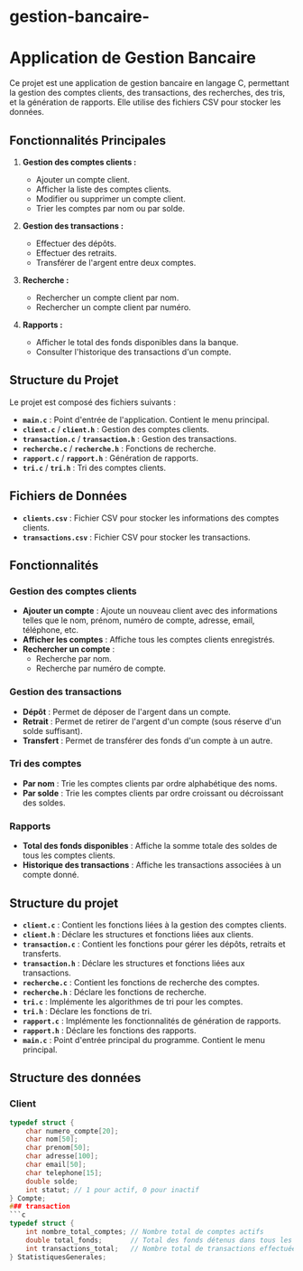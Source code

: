 # gestion-bancaire-
# Application de Gestion Bancaire

Ce projet est une application de gestion bancaire en langage C, permettant la gestion des comptes clients, des transactions, des recherches, des tris, et la génération de rapports. Elle utilise des fichiers CSV pour stocker les données.

## Fonctionnalités Principales

1. **Gestion des comptes clients :**
   - Ajouter un compte client.
   - Afficher la liste des comptes clients.
   - Modifier ou supprimer un compte client.
   - Trier les comptes par nom ou par solde.

2. **Gestion des transactions :**
   - Effectuer des dépôts.
   - Effectuer des retraits.
   - Transférer de l'argent entre deux comptes.

3. **Recherche :**
   - Rechercher un compte client par nom.
   - Rechercher un compte client par numéro.

4. **Rapports :**
   - Afficher le total des fonds disponibles dans la banque.
   - Consulter l'historique des transactions d'un compte.

## Structure du Projet

Le projet est composé des fichiers suivants :

- **`main.c`** : Point d'entrée de l'application. Contient le menu principal.
- **`client.c`** / **`client.h`** : Gestion des comptes clients.
- **`transaction.c`** / **`transaction.h`** : Gestion des transactions.
- **`recherche.c`** / **`recherche.h`** : Fonctions de recherche.
- **`rapport.c`** / **`rapport.h`** : Génération de rapports.
- **`tri.c`** / **`tri.h`** : Tri des comptes clients.

## Fichiers de Données

- **`clients.csv`** : Fichier CSV pour stocker les informations des comptes clients.
- **`transactions.csv`** : Fichier CSV pour stocker les transactions.

## Fonctionnalités

### Gestion des comptes clients
- **Ajouter un compte** : Ajoute un nouveau client avec des informations telles que le nom, prénom, numéro de compte, adresse, email, téléphone, etc.
- **Afficher les comptes** : Affiche tous les comptes clients enregistrés.
- **Rechercher un compte** :
  - Recherche par nom.
  - Recherche par numéro de compte.

### Gestion des transactions
- **Dépôt** : Permet de déposer de l'argent dans un compte.
- **Retrait** : Permet de retirer de l'argent d'un compte (sous réserve d'un solde suffisant).
- **Transfert** : Permet de transférer des fonds d'un compte à un autre.

### Tri des comptes
- **Par nom** : Trie les comptes clients par ordre alphabétique des noms.
- **Par solde** : Trie les comptes clients par ordre croissant ou décroissant des soldes.

### Rapports
- **Total des fonds disponibles** : Affiche la somme totale des soldes de tous les comptes clients.
- **Historique des transactions** : Affiche les transactions associées à un compte donné.

## Structure du projet

- **`client.c`** : Contient les fonctions liées à la gestion des comptes clients.
- **`client.h`** : Déclare les structures et fonctions liées aux clients.
- **`transaction.c`** : Contient les fonctions pour gérer les dépôts, retraits et transferts.
- **`transaction.h`** : Déclare les structures et fonctions liées aux transactions.
- **`recherche.c`** : Contient les fonctions de recherche des comptes.
- **`recherche.h`** : Déclare les fonctions de recherche.
- **`tri.c`** : Implémente les algorithmes de tri pour les comptes.
- **`tri.h`** : Déclare les fonctions de tri.
- **`rapport.c`** : Implémente les fonctionnalités de génération de rapports.
- **`rapport.h`** : Déclare les fonctions des rapports.
- **`main.c`** : Point d'entrée principal du programme. Contient le menu principal.

## Structure des données

### Client
```c
typedef struct {
    char numero_compte[20];
    char nom[50];
    char prenom[50];
    char adresse[100];
    char email[50];
    char telephone[15];
    double solde;
    int statut; // 1 pour actif, 0 pour inactif
} Compte;
### transaction 
```c
typedef struct {
    int nombre_total_comptes; // Nombre total de comptes actifs
    double total_fonds;       // Total des fonds détenus dans tous les comptes
    int transactions_total;   // Nombre total de transactions effectuées
} StatistiquesGenerales;
